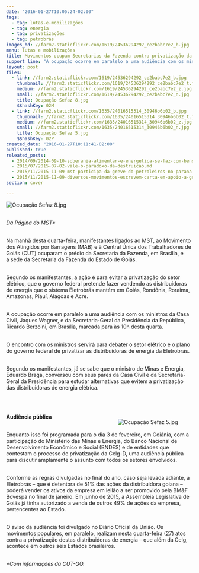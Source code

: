 ```yaml
---
date: "2016-01-27T10:05:24-02:00"
tags:
  - tag: lutas-e-mobilizações
  - tag: energia
  - tag: privatizações
  - tag: petrobrás
images_hd: //farm2.staticflickr.com/1619/24536294292_ce2babc7e2_b.jpg
menu: lutas e mobilizações
title: Movimentos ocupam Secretarias da Fazenda contra privatização da Celg
support_line: "A ocupação ocorre em paralelo a uma audiência com os ministros da Casa Civil, Jaques Wagner, e da Secretaria-Geral da Presidência, Ricardo Berzoini, em Brasília."
layout: post
files:
  - link: //farm2.staticflickr.com/1619/24536294292_ce2babc7e2_b.jpg
    thumbnail: //farm2.staticflickr.com/1619/24536294292_ce2babc7e2_t.jpg
    medium: //farm2.staticflickr.com/1619/24536294292_ce2babc7e2_z.jpg
    small: //farm2.staticflickr.com/1619/24536294292_ce2babc7e2_n.jpg
    title: Ocupação Sefaz 8.jpg
    $$hashKey: 02M
  - link: //farm2.staticflickr.com/1635/24016515314_30946b6b02_b.jpg
    thumbnail: //farm2.staticflickr.com/1635/24016515314_30946b6b02_t.jpg
    medium: //farm2.staticflickr.com/1635/24016515314_30946b6b02_z.jpg
    small: //farm2.staticflickr.com/1635/24016515314_30946b6b02_n.jpg
    title: Ocupação Sefaz 5.jpg
    $$hashKey: 02P
created_date: "2016-01-27T10:11:41-02:00"
published: true
releated_posts:
  - 2014/09/2014-09-10-soberania-alimentar-e-energetica-se-faz-com-bens-naturais-a-servico-do-povo.md
  - 2015/07/2015-07-02-vale-o-paradoxo-da-destruicao.md
  - 2015/11/2015-11-09-mst-participa-da-greve-do-petroleiros-no-parana.md
  - 2015/11/2015-11-09-diversos-movimentos-escrevem-carta-em-apoio-a-greve-dos-petroleiros.md
section: cover

---
```

<p><img alt="Ocupação Sefaz 8.jpg" src="//farm2.staticflickr.com/1619/24536294292_ce2babc7e2_b.jpg" /></p>

<p><br />
<em>Da P&aacute;gina do MST*</em></p>

<p><br />
Na manh&atilde; desta quarta-feira, manifestantes ligados ao MST, ao Movimento dos Atingidos por Barragens (MAB) e &agrave; Central &Uacute;nica dos Trabalhadores de Goi&aacute;s (CUT) ocuparam o pr&eacute;dio da Secretaria da Fazenda, em Bras&iacute;lia, e a&nbsp;sede da Secretaria da Fazenda do Estado de Goi&aacute;s.&nbsp;</p>

<p><br />
Segundo os manifestantes, a a&ccedil;&atilde;o &eacute; para evitar a privatiza&ccedil;&atilde;o do setor el&eacute;trico, que o governo federal pretende fazer vendendo as distribuidoras de energia que o sistema Eletrobr&aacute;s mant&eacute;m em Goi&aacute;s, Rond&ocirc;nia, Roraima, Amazonas, Piau&iacute;, Alagoas e Acre.&nbsp;</p>

<p><br />
A ocupa&ccedil;&atilde;o ocorre em paralelo a uma audi&ecirc;ncia com os ministros da Casa Civil, Jaques Wagner, e da Secretaria-Geral da Presid&ecirc;ncia da Rep&uacute;blica, Ricardo Berzoini, em Bras&iacute;lia, marcada para &agrave;s 10h desta quarta.</p>

<p><br />
O encontro com os ministros servir&aacute; para debater o setor el&eacute;trico e o plano do governo federal de privatizar as distribuidoras de energia da Eletrobr&aacute;s.</p>

<p><br />
Segundo os manifestantes, j&aacute; se sabe que o ministro de Minas e Energia, Eduardo Braga, conversou com seus pares da Casa Civil e da Secretaria-Geral da Presid&ecirc;ncia para estudar alternativas que evitem a privatiza&ccedil;&atilde;o das distribuidoras de energia el&eacute;trica.&nbsp;</p>

<p><br />
&nbsp;</p>

<figure class="image" style="float:right"><img alt="Ocupação Sefaz 5.jpg" src="//farm2.staticflickr.com/1635/24016515314_30946b6b02_b.jpg" />
<figcaption></figcaption>
</figure>

<p><strong>Audi&ecirc;ncia p&uacute;blica</strong></p>

<p><br />
Enquanto isso foi programada para o dia 3 de fevereiro, em Goi&acirc;nia, com a participa&ccedil;&atilde;o do Minist&eacute;rio das Minas e Energia, do Banco Nacional de Desenvolvimento Econ&ocirc;mico e Social (BNDES) e de entidades que contestam o processo de privatiza&ccedil;&atilde;o da Celg-D, uma audi&ecirc;ncia p&uacute;blica para discutir amplamente o assunto com todos os setores envolvidos.&nbsp;</p>

<p><br />
Conforme as regras divulgadas no final do ano, caso seja levada adiante, a Eletrobr&aacute;s &ndash; que &eacute; detentora de 51% das a&ccedil;&otilde;es da distribuidora goiana &ndash; poder&aacute; vender os ativos da empresa em leil&atilde;o a ser promovido pela BM&amp;F Bovespa no final de janeiro. Em junho de 2015, a Assembleia Legislativa de Goi&aacute;s j&aacute; tinha autorizado a venda de outros 49% de a&ccedil;&otilde;es da empresa, pertencentes ao Estado.</p>

<p><br />
O aviso da audi&ecirc;ncia foi divulgado no Di&aacute;rio Oficial da Uni&atilde;o. Os movimentos populares, em paralelo, realizam nesta quarta-feira (27) atos contra a privatiza&ccedil;&atilde;o destas distribuidoras de energia &ndash; que al&eacute;m da Celg, acontece em outros seis Estados brasileiros.</p>

<p><br />
<em>*Com informa&ccedil;&otilde;es&nbsp;da CUT-GO.</em></p>
